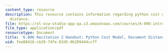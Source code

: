 ```yaml
---
content_type: resource
description: This resource contains information regarding python cost model, document
  distance.
file: https://ol-ocw-studio-app-qa.s3.amazonaws.com/courses/6-006-introduction-to-algorithms-fall-2011/fee8841bcb2074fe82d50b209444cc7f_MIT6_006F11_rec02_handout.pdf
file_type: application/pdf
resourcetype: Document
title: '6.006 Recitation 2 Handout: Python Cost Model, Document Distance'
uid: fee8841b-cb20-74fe-82d5-0b209444cc7f
---
```

